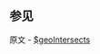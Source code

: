 ## 参见

原文 - [$geoIntersects]( https://docs.mongodb.com/manual/reference/operator/query/geoIntersects/ )

